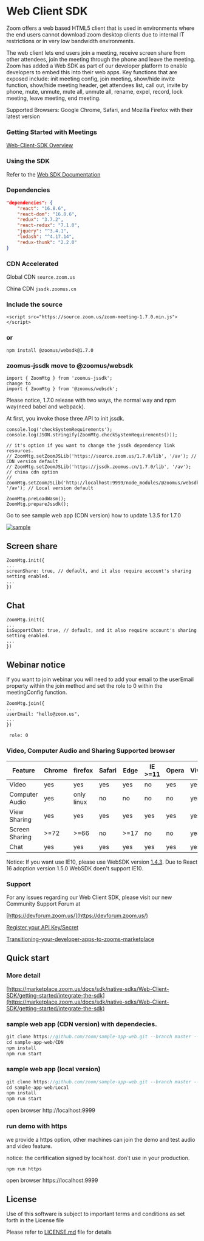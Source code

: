 # Web Client SDK 

Zoom offers a web based HTML5 client that is used in environments where the end users cannot download zoom desktop clients due to internal IT restrictions or in very low bandwidth environments. 

The web client lets end users join a meeting, receive screen share from other attendees, join the meeting through the phone and leave the meeting. Zoom has added a Web SDK as part of our developer platform to enable developers to embed this into their web apps. Key functions that are exposed include: init meeting config, join meeting, show/hide invite function, show/hide meeting header, get attendees list, call out, invite by phone, mute, unmute, mute all, unmute all, rename, expel, record, lock meeting, leave meeting, end meeting.

Supported Browsers: Google Chrome, Safari, and Mozilla Firefox with their latest version

### Getting Started with Meetings
[Web-Client-SDK Overview](https://marketplace.zoom.us/docs/sdk/native-sdks/Web-Client-SDK/overview)

### Using the SDK

Refer to the [Web SDK Documentation](https://marketplace.zoom.us/docs/sdk/native-sdks/Web-Client-SDK/api-reference)

### Dependencies

```package.json
"dependencies": {
	"react": "16.8.6",
	"react-dom": "16.8.6",
	"redux": "3.7.2",
	"react-redux": "7.1.0",
	"jquery": "^3.4.1",
	"lodash": "^4.17.14",
	"redux-thunk": "2.2.0"
}
```
### CDN Accelerated

Global CDN ```source.zoom.us```

China CDN ```jssdk.zoomus.cn```

### Include the source

```
<script src="https://source.zoom.us/zoom-meeting-1.7.0.min.js"></script>
```
### or

```
npm install @zoomus/websdk@1.7.0
```
### zoomus-jssdk move to @zoomus/websdk
```
import { ZoomMtg } from 'zoomus-jssdk';
change to 
import { ZoomMtg } from '@zoomus/websdk';
```
Please notice, 1.7.0 release with two ways, the normal way and npm way(need babel and webpack).

At first, you invoke those three API to init jssdk.
```
console.log('checkSystemRequirements');
console.log(JSON.stringify(ZoomMtg.checkSystemRequirements()));

// it's option if you want to change the jssdk dependency link resources.
// ZoomMtg.setZoomJSLib('https://source.zoom.us/1.7.0/lib', '/av'); // CDN version default
// ZoomMtg.setZoomJSLib('https://jssdk.zoomus.cn/1.7.0/lib', '/av'); // china cdn option 
// ZoomMtg.setZoomJSLib('http://localhost:9999/node_modules/@zoomus/websdk/dist/lib', '/av'); // Local version default

ZoomMtg.preLoadWasm();
ZoomMtg.prepareJssdk();
```
Go to see sample web app (CDN version) how to update 1.3.5 for 1.7.0


[![sample](https://zoom.github.io/sample-app-web/img/participent-joined-meeting.png)]()

## Screen share
```
ZoomMtg.init({
...
screenShare: true, // default, and it also require account's sharing setting enabled.
...    
})
```

## Chat
```
ZoomMtg.init({
...
isSupportChat: true, // default, and it also require account's sharing setting enabled.
...    
})
```

## Webinar notice
If you want to join webinar you will need to add your email to the userEmail property within the join method and set the role to 0 within the meetingConfig function. 

```
ZoomMtg.join({
...
userEmail: "hello@zoom.us",
...    
})
 ```
 ```
  role: 0
 ```
          

### Video, Computer Audio and Sharing Supported browser
Feature | Chrome | firefox | Safari | Edge | IE >=11 | Opera | Vivaldi
------------ | ------------- | ------------ | ------------- | ------------ |  ------------- | ------------ | ------------
Video | yes| yes | yes | yes | no | yes | yes
Computer Audio | yes | only linux | no | no | no | no | yes 
View Sharing | yes | yes | yes | yes | yes| yes | yes
Screen Sharing | >=72 | >=66 | no | >=17 | no | no | yes
Chat | yes | yes | yes | yes | yes | yes | yes | yes

Notice: If you want use IE10, please use WebSDK version [1.4.3](https://github.com/zoom/sample-app-web/blob/master/CDN/ie10.html). Due to React 16 adoption version 1.5.0 WebSDK doen't support IE10. 

### Support
For any issues regarding our Web Client SDK, please visit our new Community Support Forum at

[https://devforum.zoom.us/](https://devforum.zoom.us/)

[Register your API Key/Secret](https://marketplace.zoom.us/docs/sdk/native-sdks/Web-Client-SDK/getting-started/prerequisites)

[Transitioning-your-developer-apps-to-zooms-marketplace](https://medium.com/zoom-developer-blog/transitioning-your-developer-apps-to-zooms-marketplace-6a8de3386716)


## Quick start
### More detail 
[https://marketplace.zoom.us/docs/sdk/native-sdks/Web-Client-SDK/getting-started/integrate-the-sdk](https://marketplace.zoom.us/docs/sdk/native-sdks/Web-Client-SDK/getting-started/integrate-the-sdk)

###  sample web app (CDN version) with dependecies.

```javascript
git clone https://github.com/zoom/sample-app-web.git --branch master --depth 1
cd sample-app-web/CDN
npm install
npm run start
```

### sample web app (local version)
```javascript
git clone https://github.com/zoom/sample-app-web.git --branch master --depth 1
cd sample-app-web/Local
npm install
npm run start
```

open browser http://localhost:9999

### run demo with https
we provide a https option, other machines can join the demo and test audio and video feature.

notice: the certification signed by localhost. don't use in your production.

```
npm run https
```
open browser https://localhost:9999

## License

Use of this software is subject to important terms and conditions as set forth in the License file

Please refer to [LICENSE.md](LICENSE.md) file for details

